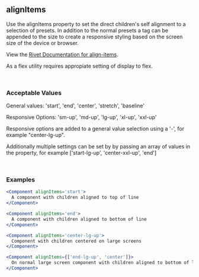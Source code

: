 ## alignItems

Use the alignItems property to set the direct children's self alignment to a selection of presets. In addition to the normal presets a tag can be appended to the size to create a responsive styling based on the screen size of the device or browser.

View the [Rivet Documentation for align-items](https://rivet.iu.edu/utilities/flex/#align-items).

As a flex utility requires appropiate setting of display to flex.

<br/>

### Acceptable Values

General values: 'start', 'end', 'center', 'stretch', 'baseline'

Responsive Options: 'sm-up', 'md-up', 'lg-up', 'xl-up', 'xxl-up'

Responsive options are added to a general value selection using a '-', for example "center-lg-up".

Additionally multiple settings can be set by by passing an array of values in the property, for example ['start-lg-up', 'center-xxl-up', 'end']

<br/>

### Examples

```jsx
<Component alignItems='start'>
  A component with children aligned to top of line
</Component>

<Component alignItems='end'>
  A component with children aligned to bottom of line
</Component>

<Component alignItems='center-lg-up'>
  Component with children centered on large screens
</Component>

<Component alignItems={['end-lg-up', 'center']}>
  On normal large screen component with children aligned to bottom of line and centered on smaller screens.
</Component>
```
